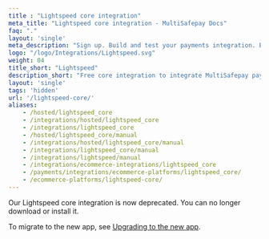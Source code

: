 ```yaml
---
title : "Lightspeed core integration"
meta_title: "Lightspeed core integration - MultiSafepay Docs"
faq: "."
layout: 'single'
meta_description: "Sign up. Build and test your payments integration. Explore our products and services. Use our API reference, SDKs, and wrappers. Get support."
logo: "/logo/Integrations/Lightspeed.svg"
weight: 04
title_short: "Lightspeed"
description_short: "Free core integration to integrate MultiSafepay payment solutions into your Lightspeed webshop "
layout: 'single'
tags: 'hidden'
url: '/lightspeed-core/'
aliases: 
    - /hosted/lightspeed_core
    - /integrations/hosted/lightspeed_core
    - /integrations/lightspeed_core
    - /hosted/lightspeed_core/manual
    - /integrations/hosted/lightspeed_core/manual
    - /integrations/lightspeed_core/manual
    - /integrations/lightspeed/manual
    - /integrations/ecommerce-integrations/lightspeed_core
    - /payments/integrations/ecommerce-platforms/lightspeed_core/
    - /ecommerce-platforms/lightspeed-core/
---
```


Our Lightspeed core integration is now deprecated. You can no longer download or install it. 

To migrate to the new app, see [Upgrading to the new app](/payments/integrations/ecommerce-platforms/lightspeed_app/faq/upgrading-to-new-app/).

